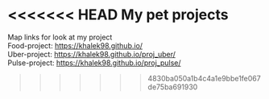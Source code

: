 <<<<<<< HEAD
My pet projects
=======
Map links for look at my project <br/>
Food-project: https://khalek98.github.io/<br/>
Uber-project: https://khalek98.github.io/proj_uber/<br/>
Pulse-project: https://khalek98.github.io/proj_pulse/<br/>
>>>>>>> 4830ba050a1b4c4a1e9bbe1fe067de75ba691930
